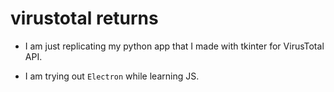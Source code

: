 # virustotal returns

- I am just replicating my python app that I made with tkinter for VirusTotal API.


- I am trying out `Electron` while learning JS.

